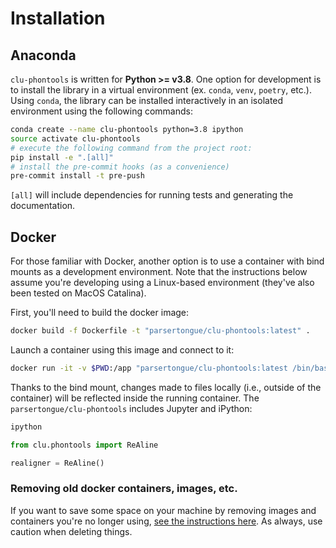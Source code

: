 # Installation

## Anaconda

`clu-phontools` is written for **Python >= v3.8**.  One option for development is to install the library in a virtual environment (ex. `conda`, `venv`, `poetry`, etc.).  Using `conda`, the library can be installed interactively in an isolated environment using the following commands:

```bash
conda create --name clu-phontools python=3.8 ipython
source activate clu-phontools
# execute the following command from the project root:
pip install -e ".[all]"
# install the pre-commit hooks (as a convenience)
pre-commit install -t pre-push
```

`[all]` will include dependencies for running tests and generating the documentation.


## Docker

For those familiar with Docker, another option is to use a container with bind mounts as a development environment.  Note that the instructions below assume you're developing using a Linux-based environment (they've also been tested on MacOS Catalina).

First, you'll need to build the docker image:

```bash
docker build -f Dockerfile -t "parsertongue/clu-phontools:latest" .
```

Launch a container using this image and connect to it:

```bash
docker run -it -v $PWD:/app "parsertongue/clu-phontools:latest /bin/bash"
```

Thanks to the bind mount, changes made to files locally (i.e., outside of the container) will be reflected inside the running container.  The `parsertongue/clu-phontools` includes Jupyter and iPython:

```bash
ipython
```

```python
from clu.phontools import ReAline

realigner = ReAline()
```

<!-- #### Running the example notebooks

Jupyter is configured to run on port 9999, so you'll need a port mapping to access the notebook server:

```bash
docker run --rm -it \
  -p 7777:9999 \
  parsertongue/clu-phontools:latest
```

Open [localhost:7777](http://localhost:7777) and navigate to `notebooks` to view the notebooks.
-->

### Removing old docker containers, images, etc.

If you want to save some space on your machine by removing images and containers you're no longer using, [see the instructions here](https://docs.docker.com/config/pruning/).  As always, use caution when deleting things.
